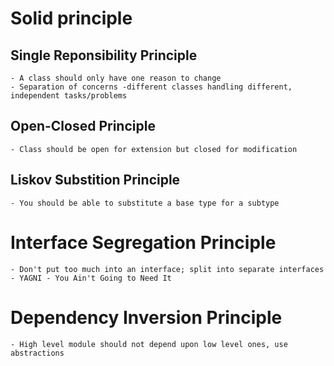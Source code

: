 # Solid principle

## Single Reponsibility Principle

    - A class should only have one reason to change
    - Separation of concerns -different classes handling different, independent tasks/problems

## Open-Closed Principle
    
    - Class should be open for extension but closed for modification

## Liskov Substition Principle

    - You should be able to substitute a base type for a subtype

# Interface Segregation Principle

    - Don't put too much into an interface; split into separate interfaces
    - YAGNI - You Ain't Going to Need It
  
# Dependency Inversion Principle

    - High level module should not depend upon low level ones, use abstractions

